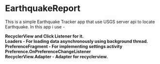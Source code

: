 # EarthquakeReport
This is a simple Earthquake Tracker app that use USGS server api to locate Earthquake. In this app i use -

<b>RecyclerView<b> and Click Listener for it. <br>
<b>Loaders<b> - For loading data asynchronously using background thread.<br>
<b>PreferenceFragment<b> - For implementing settings activity<br>
<b>Preference.OnPreferenceChangeListener<b><br>
 <b>RecyclerView.Adapter<b> - Adapter for recyclerview.
